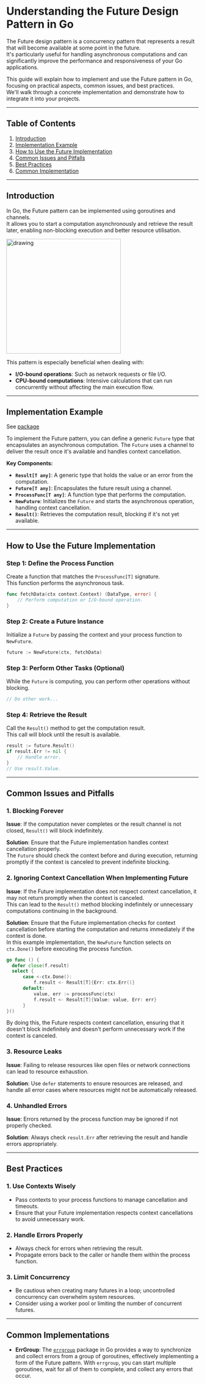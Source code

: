 # Understanding the Future Design Pattern in Go

The Future design pattern is a concurrency pattern that represents a result that will become available at some point in the future.  
It's particularly useful for handling asynchronous computations and can significantly improve the
performance and responsiveness of your Go applications.

This guide will explain how to implement and use the Future pattern in Go, focusing on practical aspects, common issues,
and best practices.  
We'll walk through a concrete implementation and demonstrate how to integrate it into your projects.

---

## Table of Contents

1. [Introduction](#introduction)
2. [Implementation Example](#implementation-example)
3. [How to Use the Future Implementation](#how-to-use-the-future-implementation)
4. [Common Issues and Pitfalls](#common-issues-and-pitfalls)
5. [Best Practices](#best-practices)
6. [Common Implementation](#Common-Implementations)

---

## Introduction

In Go, the Future pattern can be implemented using goroutines and channels.  
It allows you to start a computation
asynchronously and retrieve the result later, enabling non-blocking execution and better resource utilisation.

<img src="../../../docs/images/future_graph.png" alt="drawing" height="300"/>

This pattern is especially beneficial when dealing with:

- **I/O-bound operations**: Such as network requests or file I/O.
- **CPU-bound computations**: Intensive calculations that can run concurrently without affecting the main execution
  flow.

---

## Implementation Example

See [package](.)

To implement the Future pattern, you can define a generic `Future` type that encapsulates an asynchronous computation.
The `Future` uses a channel to deliver the result once it's available and handles context cancellation.

**Key Components:**

- **`Result[T any]`**: A generic type that holds the value or an error from the computation.
- **`Future[T any]`**: Encapsulates the future result using a channel.
- **`ProcessFunc[T any]`**: A function type that performs the computation.
- **`NewFuture`**: Initializes the `Future` and starts the asynchronous operation, handling context cancellation.
- **`Result()`**: Retrieves the computation result, blocking if it's not yet available.

---

## How to Use the Future Implementation

### Step 1: Define the Process Function

Create a function that matches the `ProcessFunc[T]` signature.  
This function performs the asynchronous task.

```go
func fetchData(ctx context.Context) (DataType, error) {
    // Perform computation or I/O-bound operation.
}
```

### Step 2: Create a Future Instance

Initialize a `Future` by passing the context and your process function to `NewFuture`.

```go
future := NewFuture(ctx, fetchData)
```

### Step 3: Perform Other Tasks (Optional)

While the `Future` is computing, you can perform other operations without blocking.

```go
// Do other work...
```

### Step 4: Retrieve the Result

Call the `Result()` method to get the computation result.  
This call will block until the result is available.

```go
result := future.Result()
if result.Err != nil {
    // Handle error.
}
// Use result.Value.
```

---

## Common Issues and Pitfalls

### 1. Blocking Forever

**Issue**: If the computation never completes or the result channel is not closed, `Result()` will block indefinitely.

**Solution**: Ensure that the Future implementation handles context cancellation properly.  
The `Future` should check the context before and during execution, returning promptly if the context is canceled to
prevent indefinite blocking.

### 2. Ignoring Context Cancellation When Implementing Future

**Issue**: If the Future implementation does not respect context cancellation, it may not return promptly when the
context is canceled.  
This can lead to the `Result()` method blocking indefinitely or unnecessary computations continuing
in the background.

**Solution**: Ensure that the Future implementation checks for context cancellation before starting the computation and
returns immediately if the context is done.  
In this example implementation, the `NewFuture` function selects on `ctx.Done()` before executing the process function.

```go
go func () {
  defer close(f.result)
  select {
      case <-ctx.Done():
          f.result <- Result[T]{Err: ctx.Err()}
      default:
          value, err := processFunc(ctx)
          f.result <- Result[T]{Value: value, Err: err}
      }
}()
```

By doing this, the Future respects context cancellation, ensuring that it doesn't block indefinitely and doesn't perform
unnecessary work if the context is canceled.

### 3. Resource Leaks

**Issue**: Failing to release resources like open files or network connections can lead to resource exhaustion.

**Solution**: Use `defer` statements to ensure resources are released, and handle all error cases where resources might
not be automatically released.

### 4. Unhandled Errors

**Issue**: Errors returned by the process function may be ignored if not properly checked.

**Solution**: Always check `result.Err` after retrieving the result and handle errors appropriately.

---

## Best Practices

### 1. Use Contexts Wisely

- Pass contexts to your process functions to manage cancellation and timeouts.
- Ensure that your Future implementation respects context cancellations to avoid unnecessary work.

### 2. Handle Errors Properly

- Always check for errors when retrieving the result.
- Propagate errors back to the caller or handle them within the process function.

### 3. Limit Concurrency

- Be cautious when creating many futures in a loop; uncontrolled concurrency can overwhelm system resources.
- Consider using a worker pool or limiting the number of concurrent futures.

---

## Common Implementations

- **ErrGroup**: The [`errgroup`](https://pkg.go.dev/golang.org/x/sync/errgroup) package in Go provides a way to
  synchronize and collect errors from a group of goroutines, effectively implementing a form of the Future pattern.
  With `errgroup`, you can start multiple goroutines, wait for all of them to complete, and collect any errors that
  occur.

